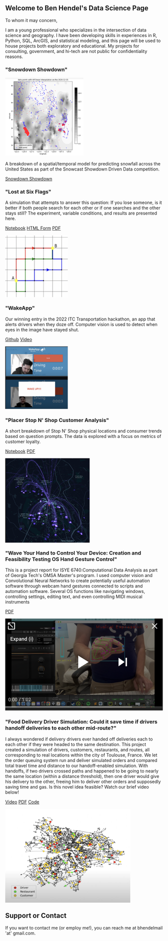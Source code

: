 ## Welcome to Ben Hendel's Data Science Page

To whom it may concern, 

I am a young professional who specializes in the intersection of data science and geography. I have been developing skills in experiences in R, Python, SQL, ArcGIS, and statistical modeling, and this page will be used to house projects both exploratory and educational. My projects for consulting, government, and hi-tech are not public for confidentiality reasons.

### "Snowdown Showdown" 


<img src="thumbnail1.png" width=250 height=250>

A breakdown of a spatial/temporal model for predicting snowfall across the United States as part of the Snowcast Showdown Driven Data competition.

<a href="Snowdown Showdown.pdf">Snowdown Showdown</a>


### "Lost at Six Flags"

A simulation that attempts to answer this question: If you lose someone, is it better if both people search for each other or if one searches and the other stays still? The experiment, variable conditions, and results are presented here.

<a href="Lost_At_SixFlags.ipynb">Notebook</a>
<a href="Lost_At_SixFlags.html">HTML Form</a>
<a href="Lost_At_SixFlags.pdf">PDF</a> 

<img src="thumbnail2.png" width=200 height=200 align="middle">

### "WakeApp"

Our winning entry in the 2022 ITC Transportation hackathon, an app that alerts drivers when they doze off. Computer vision is used to detect when eyes in the image have stayed shut.

<a href="https://github.com/Rtutorials/WakeApp-Backend">Github</a> 
<a href="https://youtu.be/fTslVKN8JVU">Video</a> 

<img src="thumbnail3.png" width=200 height=200 align="bottom">


### "Placer Stop N' Shop Customer Analysis"

A short breakdown of Stop N' Shop physical locations and consumer trends based on question prompts. The data is explored with a focus on metrics of customer loyalty.


<a href="Placer.ipynb">Notebook</a>
<a href="Placer.pdf">PDF</a> 

<img src="thumbnail6.png" width=270 height=270 align="middle">


### "Wave Your Hand to Control Your Device: Creation and Feasibility Testing OS Hand Gesture Control"

This is a project report for ISYE 6740:Computational Data Analysis as part of Georgia Tech's OMSA Master's program. I used computer vision and Convolutional Neural Networks to create potentially useful automation software through webcam hand gestures connected to scripts and automation software. Several OS functions like navigating windows, controlling settings, editing text, and even controlling MIDI musical instruments

<a href="HandGestureControlProject.pdf">PDF</a> 

[![Watch the video](https://raw.githubusercontent.com/Rtutorials/Sta141BH/master/thumbnail5.png)](https://www.youtube.com/watch?v=urhchWXmdgU)


### "Food Delivery Driver Simulation: Could it save time if drivers handoff deliveries to each other mid-route?"

I always wondered if delivery drivers ever handed off deliveries each to each other if they were headed to the same destination. This project created a simulation of drivers, customers, restaurants, and routes, all corresponding to real locations within the city of Toulouse, France. We let the order queuing system run and deliver simulated orders and compared total travel time and distance to our handoff-enabled simulation. With handoffs, if two drivers crossed paths and happened to be going to nearly the same location (within a distance threshold), then one driver would give his delivery to the other, freeing him to deliver other orders and supposedly saving time and gas. Is this novel idea feasible? Watch our brief video below!

<a href="https://www.youtube.com/watch?v=y78mOG4ni5g">Video</a>
<a href="Lost_At_SixFlags.pdf">PDF</a> 
[Code](https://github.com/Rtutorials/DeliverySimulation)


<img src="thumbnail7.png" width=400 height=300 align="middle">



## Support or Contact
 If you want to contact me (or employ me!), you can reach me at bhendelmail 'at' gmail.com. 
